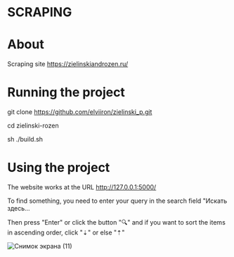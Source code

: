 # SCRAPING

#  About

Scraping site https://zielinskiandrozen.ru/

#  Running the project

git clone https://github.com/elviiron/zielinski_p.git

cd zielinski-rozen

sh ./build.sh

#  Using the project

The website works at the URL http://127.0.0.1:5000/

To find something, you need to enter your query in the search field "Искать здесь...

Then press "Enter" or click the button "🔍" and if you want to sort the items in ascending order, click "⇣" or else "⇡"


![Снимок экрана (11)](https://github.com/elviiron/zielinski_p/assets/150541766/ba81d126-ad2e-4abf-97f3-d7cc81ddae38)
